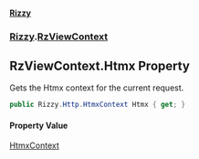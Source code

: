 #### [Rizzy](index.md 'index')
### [Rizzy](Rizzy.md 'Rizzy').[RzViewContext](Rizzy.RzViewContext.md 'Rizzy.RzViewContext')

## RzViewContext.Htmx Property

Gets the Htmx context for the current request.

```csharp
public Rizzy.Http.HtmxContext Htmx { get; }
```

#### Property Value
[HtmxContext](Rizzy.Http.HtmxContext.md 'Rizzy.Http.HtmxContext')